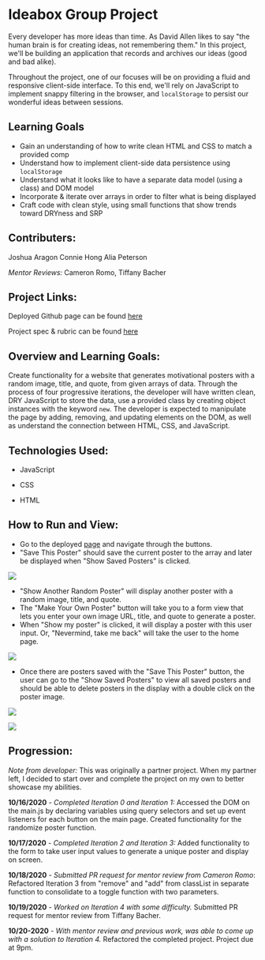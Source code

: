 # Ideabox Group Project

Every developer has more ideas than time. As David Allen likes to say "the human brain is for creating ideas, not remembering them." In this project, we'll be building an application that records and archives our ideas (good and bad alike).

Throughout the project, one of our focuses will be on providing a fluid and responsive client-side interface. To this end, we'll rely on JavaScript to implement snappy filtering in the browser, and `localStorage` to persist our wonderful ideas between sessions.

## Learning Goals

* Gain an understanding of how to write clean HTML and CSS to match a provided comp
* Understand how to implement client-side data persistence using `localStorage`
* Understand what it looks like to have a separate data model (using a class) and DOM model
* Incorporate & iterate over arrays in order to filter what is being displayed
* Craft code with clean style, using small functions that show trends toward DRYness and SRP



## Contributers:

Joshua Aragon 
Connie Hong
Alia Peterson

*Mentor Reviews:* Cameron Romo, Tiffany Bacher

## Project Links:

Deployed Github page can be found [here](https://conconartist.github.io/hang-in-there-boilerplate/)

Project spec & rubric can be found [here](https://frontend.turing.io/projects/module-1/hang-in-there.html)

## Overview and Learning Goals:

Create functionality for a website that generates motivational posters with a random image, title, and quote, from given arrays of data.  Through the process of four progressive iterations, the developer will have written clean, DRY JavaScript to store the data, use a provided class by creating object instances with the keyword `new`. The developer is expected to manipulate the page by adding, removing, and updating elements on the DOM, as well as understand the connection between HTML, CSS, and JavaScript.

## Technologies Used:

* JavaScript

* CSS

* HTML

## How to Run and View:

* Go to the deployed [page](https://conconartist.github.io/hang-in-there-boilerplate/) and navigate through the buttons.
* "Save This Poster" should save the current poster to the array and later be displayed when "Show Saved Posters" is clicked.  

![](https://media.giphy.com/media/CfcBzSTkW1XeyvymFP/giphy.gif)

* "Show Another Random Poster" will display another poster with a random image, title, and quote.  
* The "Make Your Own Poster" button will take you to a form view that lets you enter your own image URL, title, and quote to generate a poster.  
* When "Show my poster" is clicked, it will display a poster with this user input. Or, "Nevermind, take me back" will take the user to the home page. 

![](https://media.giphy.com/media/b2QlT86RYmbOOlViku/giphy.gif)

* Once there are posters saved with the "Save This Poster" button, the user can go to the "Show Saved Posters" to view all saved posters and should be able to delete posters in the display with a double click on the poster image.

![](https://media.giphy.com/media/deaDPF4FWzZav736oB/giphy.gif)

![](https://media.giphy.com/media/K0oW6v5tPlBFO0wxwG/giphy.gif)

## Progression:

*Note from developer:* This was originally a partner project.  When my partner left, I decided to start over and complete the project on my own to better showcase my abilities.

**10/16/2020** - *Completed Iteration 0 and Iteration 1:* Accessed the DOM on the main.js by declaring variables using query selectors and set up event listeners for each button on the main page.  Created functionality for the randomize poster function.  

**10/17/2020** - *Completed Iteration 2 and Iteration 3:* Added functionality to the form to take user input values to generate a unique poster and display on screen.

**10/18/2020** - *Submitted PR request for mentor review from Cameron Romo*: Refactored Iteration 3 from "remove" and "add" from classList in separate function to consolidate to a toggle function with two parameters.

**10/19/2020** - *Worked on Iteration 4 with some difficulty.*  Submitted PR request for mentor review from Tiffany Bacher.  

**10/20-2020** - *With mentor review and previous work, was able to come up with a solution to Iteration 4.*  Refactored the completed project.  Project due at 9pm.

